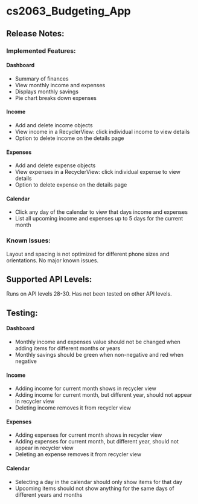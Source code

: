 # cs2063_Budgeting_App

## Release Notes:

### Implemented Features:
#### Dashboard
- Summary of finances 
- View monthly income and expenses
- Displays monthly savings
- Pie chart breaks down expenses
#### Income
- Add and delete income objects
- View income in a RecyclerView: click individual income to view details
- Option to delete income on the details page
#### Expenses
- Add and delete expense objects
- View expenses in a RecyclerView: click individual expense to view details
- Option to delete expense on the details page
#### Calendar
- Click any day of the calendar to view that days income and expenses
-  List all upcoming income and expenses up to 5 days for the current month


### Known Issues:
Layout and spacing is not optimized for different phone sizes and orientations. No major known issues.


## Supported API Levels:

Runs on API levels 28-30. Has not been tested on other API levels.


## Testing:

#### Dashboard
- Monthly income and expenses value should not be changed when adding items for different months or years
- Monthly savings should be green when non-negative and red when negative
#### Income
- Adding income for current month shows in recycler view
- Adding income for current month, but different year, should not appear in recycler view
- Deleting income removes it from recycler view
#### Expenses
- Adding expenses for current month shows in recycler view
- Adding expenses for current month, but different year, should not appear in recycler view
- Deleting an expense removes it from recycler view
#### Calendar
- Selecting a day in the calendar should only show items for that day
- Upcoming items should not show anything for the same days of different years and months



